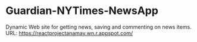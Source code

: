 # Guardian-NYTimes-NewsApp
Dynamic Web site for getting news, saving and commenting on news items. <br/>
URL: https://reactprojectanamay.wn.r.appspot.com/
